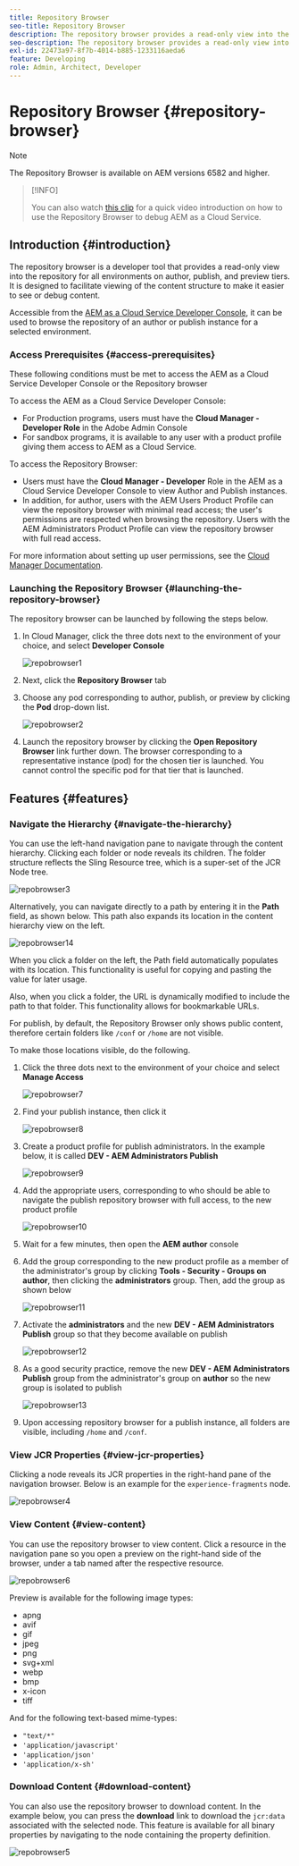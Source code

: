 ```yaml
---
title: Repository Browser
seo-title: Repository Browser
description: The repository browser provides a read-only view into the repository for all environments on author, publish, and preview tiers.
seo-description: The repository browser provides a read-only view into the repository for all environments on author, publish, and preview tiers.
exl-id: 22473a97-8f7b-4014-b885-1233116aeda6
feature: Developing
role: Admin, Architect, Developer
---
```

# Repository Browser {#repository-browser}

>[!NOTE]
>
>The Repository Browser is available on AEM versions 6582 and higher.

>[!INFO]
>
>You can also watch [this clip](https://experienceleague.adobe.com/docs/experience-manager-learn/cloud-service/debugging/debugging-aem-as-a-cloud-service/repository-browser.html) for a quick video introduction on how to use the Repository Browser to debug AEM as a Cloud Service.

## Introduction {#introduction}

The repository browser is a developer tool that provides a read-only view into the repository for all environments on author, publish, and preview tiers. It is designed to facilitate viewing of the content structure to make it easier to see or debug content.

Accessible from the [AEM as a Cloud Service Developer Console](/help/implementing/developing/introduction/development-guidelines.md#crxde-lite-and-developer-console), it can be used to browse the repository of an author or publish instance for a selected environment.

### Access Prerequisites {#access-prerequisites}

These following conditions must be met to access the AEM as a Cloud Service Developer Console or the Repository browser

To access the AEM as a Cloud Service Developer Console:

* For Production programs, users must have the **Cloud Manager - Developer Role** in the Adobe Admin Console
* For sandbox programs, it is available to any user with a product profile giving them access to AEM as a Cloud Service.

To access the Repository Browser:

* Users must have the **Cloud Manager - Developer** Role in the AEM as a Cloud Service Developer Console to view Author and Publish instances.
* In addition, for author, users with the AEM Users Product Profile can view the repository browser with minimal read access; the user's permissions are respected when browsing the repository. Users with the AEM Administrators Product Profile can view the repository browser with full read access.

For more information about setting up user permissions, see the [Cloud Manager Documentation](https://experienceleague.adobe.com/docs/experience-manager-cloud-manager/content/requirements/users-and-roles.html).

### Launching the Repository Browser {#launching-the-repository-browser}

The repository browser can be launched by following the steps below.

1. In Cloud Manager, click the three dots next to the environment of your choice, and select **Developer Console**

   ![repobrowser1](/help/implementing/developing/tools/assets/repobrowser1.png)

1. Next, click the **Repository Browser** tab   
1. Choose any pod corresponding to author, publish, or preview by clicking the **Pod** drop-down list.

   ![repobrowser2](/help/implementing/developing/tools/assets/repobrowser2.png)

1. Launch the repository browser by clicking the **Open Repository Browser** link further down. The browser corresponding to a representative instance (pod) for the chosen tier is launched. You cannot control the specific pod for that tier that is launched.

## Features {#features}

### Navigate the Hierarchy {#navigate-the-hierarchy}

You can use the left-hand navigation pane to navigate through the content hierarchy. Clicking each folder or node reveals its children. The folder structure reflects the Sling Resource tree, which is a super-set of the JCR Node tree.

![repobrowser3](/help/implementing/developing/tools/assets/repobrowser3.png)

Alternatively, you can navigate directly to a path by entering it in the **Path** field, as shown below. This path also expands its location in the content hierarchy view on the left.

![repobrowser14](/help/implementing/developing/tools/assets/repobrowser14.png)

When you click a folder on the left, the Path field automatically populates with its location. This functionality is useful for copying and pasting the value for later usage.

Also, when you click a folder, the URL is dynamically modified to include the path to that folder. This functionality allows for bookmarkable URLs.

For publish, by default, the Repository Browser only shows public content, therefore certain folders like `/conf` or `/home` are not visible. 

To make those locations visible, do the following.

1. Click the three dots next to the environment of your choice and select **Manage Access**

   ![repobrowser7](/help/implementing/developing/tools/assets/repobrowser7.png)

1. Find your publish instance, then click it

   ![repobrowser8](/help/implementing/developing/tools/assets/repobrowser8.png)

1. Create a product profile for publish administrators. In the example below, it is called **DEV - AEM Administrators Publish**

   ![repobrowser9](/help/implementing/developing/tools/assets/repobrowser9.png)

1. Add the appropriate users, corresponding to who should be able to navigate the publish repository browser with full access, to the new product profile

   ![repobrowser10](/help/implementing/developing/tools/assets/repobrowser10.png)

1. Wait for a few minutes, then open the **AEM author** console
1. Add the group corresponding to the new product profile as a member of the administrator's group by clicking **Tools - Security - Groups on author**, then clicking the **administrators** group. Then, add the group as shown below

   ![repobrowser11](/help/implementing/developing/tools/assets/repobrowser11.png)

1. Activate the **administrators** and the new **DEV - AEM Administrators Publish** group so that they become available on publish

   ![repobrowser12](/help/implementing/developing/tools/assets/repobrowser12.png)

1. As a good security practice, remove the new **DEV - AEM Administrators Publish** group from the administrator's group on **author** so the new group is isolated to publish 

   ![repobrowser13](/help/implementing/developing/tools/assets/repobrowser13.png)

1. Upon accessing repository browser for a publish instance, all folders are visible, including `/home` and `/conf`.

### View JCR Properties {#view-jcr-properties}

Clicking a node reveals its JCR properties in the right-hand pane of the navigation browser. Below is an example for the `experience-fragments` node.

![repobrowser4](/help/implementing/developing/tools/assets/repobrowser41.png)

### View Content {#view-content}

You can use the repository browser to view content. Click a resource in the navigation pane so you open a preview on the right-hand side of the browser, under a tab named after the respective resource.

![repobrowser6](/help/implementing/developing/tools/assets/repobrowser61.png)

Preview is available for the following image types:

* apng
* avif
* gif
* jpeg
* png
* svg+xml
* webp
* bmp
* x-icon
* tiff

And for the following text-based mime-types:

* `"text/*"`
* `'application/javascript'`
* `'application/json'`
* `'application/x-sh'`

### Download Content {#download-content}

You can also use the repository browser to download content. In the example below, you can press the **download** link to download the `jcr:data` associated with the selected node. This feature is available for all binary properties by navigating to the node containing the property definition.

![repobrowser5](/help/implementing/developing/tools/assets/repobrowser52.png)

